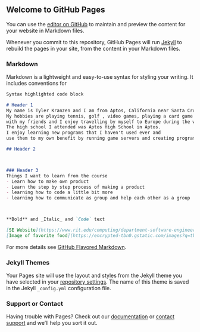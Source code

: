 ## Welcome to GitHub Pages

You can use the [editor on GitHub](https://github.com/tok4416/tok4416.github.io/edit/master/index.md) to maintain and preview the content for your website in Markdown files.

Whenever you commit to this repository, GitHub Pages will run [Jekyll](https://jekyllrb.com/) to rebuild the pages in your site, from the content in your Markdown files.

### Markdown

Markdown is a lightweight and easy-to-use syntax for styling your writing. It includes conventions for

```markdown
Syntax highlighted code block

# Header 1
My name is Tyler Kranzen and I am from Aptos, California near Santa Cruz. 
My hobbies are playing tennis, golf , video games, playing a card game called Magic the Gathering 
with my friends and I enjoy travelling by myself to Europe during the winter and summer. 
The high school I attended was Aptos High School in Aptos. 
I enjoy learning new programs that I haven't used ever and 
use them to my own benefit by running game servers and creating programs using python/c++.

## Header 2



### Header 3
Things I want to learn from the course
- Learn how to make own product
- Learn the step by step process of making a product
- learning how to code a little bit more
- learning how to communicate as group and help each other as a group



**Bold** and _Italic_ and `Code` text

[SE Website](https://www.rit.edu/computing/department-software-engineering)
[Image of favorite food](https://encrypted-tbn0.gstatic.com/images?q=tbn%3AANd9GcQzEvNChde04apIvYqyluCaqpqoavpD_0-Pgg&usqp=CAU)

```

For more details see [GitHub Flavored Markdown](https://guides.github.com/features/mastering-markdown/).

### Jekyll Themes

Your Pages site will use the layout and styles from the Jekyll theme you have selected in your [repository settings](https://github.com/tok4416/tok4416.github.io/settings). The name of this theme is saved in the Jekyll `_config.yml` configuration file.

### Support or Contact

Having trouble with Pages? Check out our [documentation](https://docs.github.com/categories/github-pages-basics/) or [contact support](https://github.com/contact) and we’ll help you sort it out.
